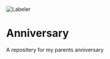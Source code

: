 ![Labeler](https://github.com/Aarav-Juneja/Anniversary/workflows/Labeler/badge.svg)
# Anniversary
A repositery for my parents anniversary
